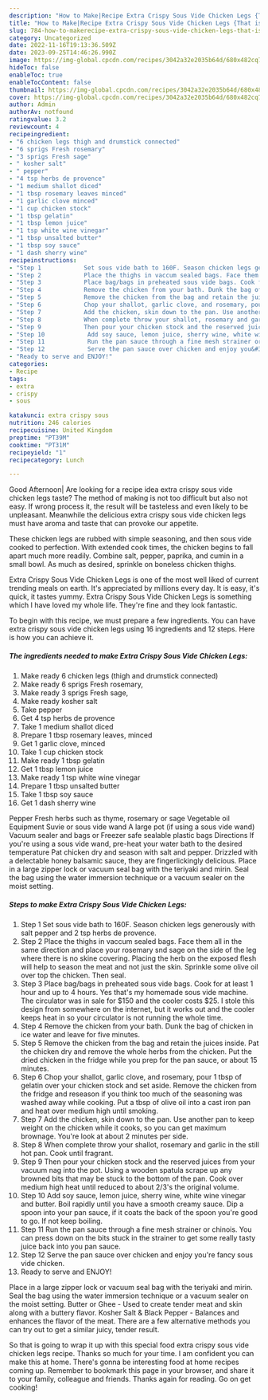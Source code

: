 ```yaml
---
description: "How to Make|Recipe Extra Crispy Sous Vide Chicken Legs {That is Delicious"
title: "How to Make|Recipe Extra Crispy Sous Vide Chicken Legs {That is Delicious"
slug: 784-how-to-makerecipe-extra-crispy-sous-vide-chicken-legs-that-is-delicious
category: Uncategorized
date: 2022-11-16T19:13:36.509Z
date: 2023-09-25T14:46:26.990Z
image: https://img-global.cpcdn.com/recipes/3042a32e2035b64d/680x482cq70/extra-crispy-sous-vide-chicken-legs-recipe-main-photo.jpg
hideToc: false
enableToc: true
enableTocContent: false
thumbnail: https://img-global.cpcdn.com/recipes/3042a32e2035b64d/680x482cq70/extra-crispy-sous-vide-chicken-legs-recipe-main-photo.jpg
cover: https://img-global.cpcdn.com/recipes/3042a32e2035b64d/680x482cq70/extra-crispy-sous-vide-chicken-legs-recipe-main-photo.jpg
author: Admin
authorAv: notfound
ratingvalue: 3.2
reviewcount: 4
recipeingredient:
- "6 chicken legs thigh and drumstick connected"
- "6 sprigs Fresh rosemary"
- "3 sprigs Fresh sage"
- " kosher salt"
- " pepper"
- "4 tsp herbs de provence"
- "1 medium shallot diced"
- "1 tbsp rosemary leaves minced"
- "1 garlic clove minced"
- "1 cup chicken stock"
- "1 tbsp gelatin"
- "1 tbsp lemon juice"
- "1 tsp white wine vinegar"
- "1 tbsp unsalted butter"
- "1 tbsp soy sauce"
- "1 dash sherry wine"
recipeinstructions:
- "Step 1            Set sous vide bath to 160F. Season chicken legs generously with salt pepper and 2 tsp herbs de provence."
- "Step 2            Place the thighs in vaccum sealed bags. Face them all in the same direction and place your rosemary snd sage on the side of the leg where there is no skine covering. Placing the herb on the exposed flesh will help to season the meat and not just the skin. Sprinkle some olive oil over top the chicken. Then seal."
- "Step 3            Place bag/bags in preheated sous vide bags. Cook for at least 1 hour and up to 4 hours. Yes that&#39;s my homemade sous vide machine. The circulator was in sale for $150 and the cooler costs $25. I stole this design from somewhere on the internet, but it works out and the cooler keeps heat in so your circulator is not running the whole time."
- "Step 4            Remove the chicken from your bath. Dunk the bag of chicken in ice water and leave for five minutes."
- "Step 5            Remove the chicken from the bag and retain the juices inside. Pat the chicken dry and remove the whole herbs from the chicken. Put the dried chicken in the fridge while you prep for the pan sauce, or about 15 minutes."
- "Step 6            Chop your shallot, garlic clove, and rosemary, pour 1 tbsp of gelatin over your chicken stock and set aside. Remove the chicken from the fridge and reseason if you think too much of the seasoning was washed away while cooking. Put a tbsp of olive oil into a cast iron pan and heat over medium high until smoking."
- "Step 7            Add the chicken, skin down to the pan. Use another pan to keep weight on the chicken while it cooks, so you can get maximum brownage. You&#39;re look at about 2 minutes per side."
- "Step 8            When complete throw your shallot, rosemary and garlic in the still hot pan. Cook until fragrant."
- "Step 9            Then pour your chicken stock and the reserved juices from your vacuum nag into the pot. Using a wooden spatula scrape up any browned bits that may be stuck to the bottom of the pan. Cook over medium high heat until reduced to about 2/3&#39;s the original volume."
- "Step 10            Add soy sauce, lemon juice, sherry wine, white wine vinegar and butter. Boil rapidly until you have a smooth creamy sauce. Dip a spoon into your pan sauce, if it coats the back of the spoon you&#39;re good to go. If not keep boiling."
- "Step 11            Run the pan sauce through a fine mesh strainer or chinois. You can press down on the bits stuck in the strainer to get some really tasty juice back into you pan sauce."
- "Step 12            Serve the pan sauce over chicken and enjoy you&#39;re fancy sous vide chicken."
- "Ready to serve and ENJOY!"
categories:
- Recipe
tags:
- extra
- crispy
- sous

katakunci: extra crispy sous 
nutrition: 246 calories
recipecuisine: United Kingdom
preptime: "PT39M"
cooktime: "PT31M"
recipeyield: "1"
recipecategory: Lunch

---
```



Good Afternoon| Are looking for a recipe idea extra crispy sous vide chicken legs taste? The method of making is not too difficult but also not easy. If wrong process it, the result will be tasteless and even likely to be unpleasant. Meanwhile the delicious extra crispy sous vide chicken legs must have aroma and taste that can provoke our appetite.





These chicken legs are rubbed with simple seasoning, and then sous vide cooked to perfection. With extended cook times, the chicken begins to fall apart much more readily. Combine salt, pepper, paprika, and cumin in a small bowl. As much as desired, sprinkle on boneless chicken thighs.

Extra Crispy Sous Vide Chicken Legs is one of the most well liked of current trending meals on earth. It's appreciated by millions every day. It is easy, it's quick, it tastes yummy. Extra Crispy Sous Vide Chicken Legs is something which I have loved my whole life. They're fine and they look fantastic.


To begin with this recipe, we must prepare a few ingredients. You can have extra crispy sous vide chicken legs using 16 ingredients and 12 steps. Here is how you can achieve it.

<!--inarticleads1-->

##### The ingredients needed to make Extra Crispy Sous Vide Chicken Legs:

1. Make ready 6 chicken legs (thigh and drumstick connected)
1. Make ready 6 sprigs Fresh rosemary,
1. Make ready 3 sprigs Fresh sage,
1. Make ready  kosher salt
1. Take  pepper
1. Get 4 tsp herbs de provence
1. Take 1 medium shallot diced
1. Prepare 1 tbsp rosemary leaves, minced
1. Get 1 garlic clove, minced
1. Take 1 cup chicken stock
1. Make ready 1 tbsp gelatin
1. Get 1 tbsp lemon juice
1. Make ready 1 tsp white wine vinegar
1. Prepare 1 tbsp unsalted butter
1. Take 1 tbsp soy sauce
1. Get 1 dash sherry wine


Pepper Fresh herbs such as thyme, rosemary or sage Vegetable oil Equipment Suvie or sous vide wand A large pot (if using a sous vide wand) Vacuum sealer and bags or Freezer safe sealable plastic bags Directions If you&#39;re using a sous vide wand, pre-heat your water bath to the desired temperature Pat chicken dry and season with salt and pepper. Drizzled with a delectable honey balsamic sauce, they are fingerlickingly delicious. Place in a large zipper lock or vacuum seal bag with the teriyaki and mirin. Seal the bag using the water immersion technique or a vacuum sealer on the moist setting. 

<!--inarticleads2-->

##### Steps to make Extra Crispy Sous Vide Chicken Legs:

1. Step 1            Set sous vide bath to 160F. Season chicken legs generously with salt pepper and 2 tsp herbs de provence.
1. Step 2            Place the thighs in vaccum sealed bags. Face them all in the same direction and place your rosemary snd sage on the side of the leg where there is no skine covering. Placing the herb on the exposed flesh will help to season the meat and not just the skin. Sprinkle some olive oil over top the chicken. Then seal.
1. Step 3            Place bag/bags in preheated sous vide bags. Cook for at least 1 hour and up to 4 hours. Yes that&#39;s my homemade sous vide machine. The circulator was in sale for $150 and the cooler costs $25. I stole this design from somewhere on the internet, but it works out and the cooler keeps heat in so your circulator is not running the whole time.
1. Step 4            Remove the chicken from your bath. Dunk the bag of chicken in ice water and leave for five minutes.
1. Step 5            Remove the chicken from the bag and retain the juices inside. Pat the chicken dry and remove the whole herbs from the chicken. Put the dried chicken in the fridge while you prep for the pan sauce, or about 15 minutes.
1. Step 6            Chop your shallot, garlic clove, and rosemary, pour 1 tbsp of gelatin over your chicken stock and set aside. Remove the chicken from the fridge and reseason if you think too much of the seasoning was washed away while cooking. Put a tbsp of olive oil into a cast iron pan and heat over medium high until smoking.
1. Step 7            Add the chicken, skin down to the pan. Use another pan to keep weight on the chicken while it cooks, so you can get maximum brownage. You&#39;re look at about 2 minutes per side.
1. Step 8            When complete throw your shallot, rosemary and garlic in the still hot pan. Cook until fragrant.
1. Step 9            Then pour your chicken stock and the reserved juices from your vacuum nag into the pot. Using a wooden spatula scrape up any browned bits that may be stuck to the bottom of the pan. Cook over medium high heat until reduced to about 2/3&#39;s the original volume.
1. Step 10            Add soy sauce, lemon juice, sherry wine, white wine vinegar and butter. Boil rapidly until you have a smooth creamy sauce. Dip a spoon into your pan sauce, if it coats the back of the spoon you&#39;re good to go. If not keep boiling.
1. Step 11            Run the pan sauce through a fine mesh strainer or chinois. You can press down on the bits stuck in the strainer to get some really tasty juice back into you pan sauce.
1. Step 12            Serve the pan sauce over chicken and enjoy you&#39;re fancy sous vide chicken.
1. Ready to serve and ENJOY!

Place in a large zipper lock or vacuum seal bag with the teriyaki and mirin. Seal the bag using the water immersion technique or a vacuum sealer on the moist setting. Butter or Ghee - Used to create tender meat and skin along with a buttery flavor. Kosher Salt &amp; Black Pepper - Balances and enhances the flavor of the meat. There are a few alternative methods you can try out to get a similar juicy, tender result. 

So that is going to wrap it up with this special food extra crispy sous vide chicken legs recipe. Thanks so much for your time. I am confident you can make this at home. There's gonna be interesting food at home recipes coming up. Remember to bookmark this page in your browser, and share it to your family, colleague and friends. Thanks again for reading. Go on get cooking!
